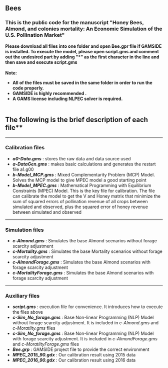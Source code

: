 ## Bees
### This is the public code for the manuscript "Honey Bees, Almond, and colonies mortality: An Economic Simulation of the U.S. Pollination Market"

**Please download all files into one folder and open Bee.gpr file if GAMSIDE is installed. To execute the model, please open script.gms  and comment out the undesired part by adding "*" as the first character in the line and then save and execute script.gms**  <br>
<br>
**Note:**<br>
* **All of the files must be saved in the same folder in order to run the code properly.** <br>
* **GAMSIDE is highly recommended .** <br>
* **A GAMS license including NLPEC solver is required.** <br><br>

## The following is the brief description of each file** <br>
* ************************************************ 
### Calibration files
* ***a0-Data.gms*** : stores the raw data and data source used
* ***a-DataGen.gms*** : makes basic calculations and generates the restart file a1.g00
* ***b-Model_MCP.gms*** : Mixed Complementarity Problem (MCP) Model. Solves the MCP model to give MPEC model a good starting point
* ***b-Model_MPEC.gms*** : Mathematical Programming with Equilibrium Constraints (MPEC) Model. This is the key file for calibration. The file can calibrate the model to get the V and Honey matrix that minimize the sum of squared errors of pollination revenue of all crops between simulated and observed, plus the squared error of honey revenue between simulated and observed
* ************************************************ 
###   Simulation files
* ***c-Almond.gms*** : Simulates the base Almond scenarios without forage scarcity adjustment
* ***c-Mortality.gms*** : Simulates the base Mortality scenarios without forage scarcity adjustment
* ***c-AlmondForage.gms*** : Simulates the base Almond scenarios with forage scarcity adjustment
* ***c-MortalityForage.gms*** : Simulates the base Almond scenarios with forage scarcity adjustment
* ************************************************ 
###   Auxiliary files
* ***script.gms*** : execution file for convenience. It introduces how to execute the files above
* ***c-Sim_No_forage.gms*** : Base Non-linear Programming (NLP) Model without forage scarcity adjustment. It is included in *c-Almond.gms* and *c-Moratlity.gms* files
* ***c-Sim_No_forage.gms*** : Base Non-linear Programming (NLP) Model with forage scarcity adjustment. It is included in *c-AlmondForage.gms* and *c-MoratlityForage.gms* files
* ***Bee.grp*** : GAMSIDE project file to provide the correct environment
* ***MPEC_2015_90.gdx*** : Our calibration result using 2015 data
* ***MPEC_2016_90.gdx*** : Our calibration result using 2016 data

